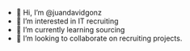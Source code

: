 - 👋 Hi, I’m @juandavidgonz
- 👀 I’m interested in IT recruiting
- 🌱 I’m currently learning sourcing
- 💞️ I’m looking to collaborate on recruiting projects. 


<!---
juandavidgonz/juandavidgonz is a ✨ special ✨ repository because its `README.md` (this file) appears on your GitHub profile.
You can click the Preview link to take a look at your changes.
--->
